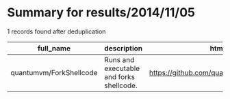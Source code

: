 
# Summary for results/2014/11/05
    
1 records found after deduplication

| full_name | description | html_url | matched_list | matched_count | pushed_at | size | stargazers_count | language | forks_count | vul_ids |
|-------------------------|------------------------------------------|--------------------------------------------|----------------|-----------------|---------------------------|--------|--------------------|------------|---------------|-----------|
| quantumvm/ForkShellcode | Runs and executable and forks shellcode. | https://github.com/quantumvm/ForkShellcode | ['shellcode'] | 1 | 2014-11-05 04:55:12+00:00 | 132 | 0 | C | 0 | [] |
